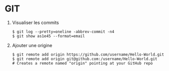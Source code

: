 GIT
===

1. Visualiser les commits

    ```
    $ git log --pretty=oneline -abbrev-commit -n4
    $ git show as1e45 --format=email
    ``` 
2. Ajouter une origine

    ```
    $ git remote add origin https://github.com/username/Hello-World.git
    $ git remote add origin git@github.com:/username/Hello-World.git
    # Creates a remote named "origin" pointing at your GitHub repo
    ```
